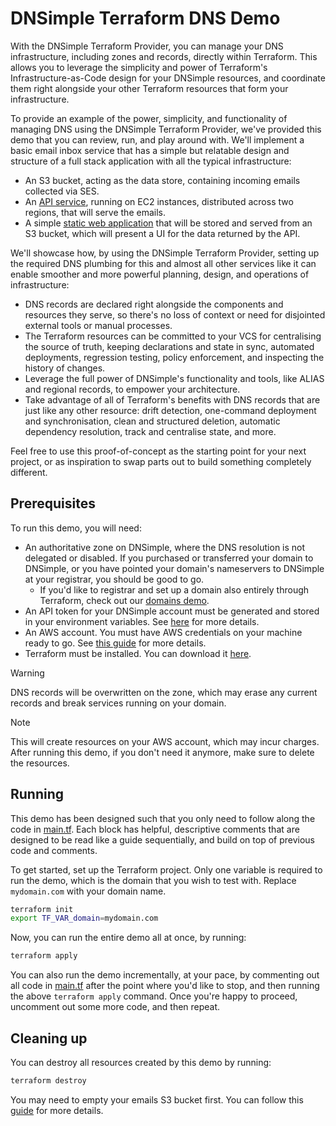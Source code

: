 # DNSimple Terraform DNS Demo

With the DNSimple Terraform Provider, you can manage your DNS infrastructure, including zones and records, directly within Terraform. This allows you to leverage the simplicity and power of Terraform's Infrastructure-as-Code design for your DNSimple resources, and coordinate them right alongside your other Terraform resources that form your infrastructure.

To provide an example of the power, simplicity, and functionality of managing DNS using the DNSimple Terraform Provider, we've provided this demo that you can review, run, and play around with. We'll implement a basic email inbox service that has a simple but relatable design and structure of a full stack application with all the typical infrastructure:

- An S3 bucket, acting as the data store, containing incoming emails collected via SES.
- An [API service](./api.py), running on EC2 instances, distributed across two regions, that will serve the emails.
- A simple [static web application](./app.html) that will be stored and served from an S3 bucket, which will present a UI for the data returned by the API.

We'll showcase how, by using the DNSimple Terraform Provider, setting up the required DNS plumbing for this and almost all other services like it can enable smoother and more powerful planning, design, and operations of infrastructure:

- DNS records are declared right alongside the components and resources they serve, so there's no loss of context or need for disjointed external tools or manual processes.
- The Terraform resources can be committed to your VCS for centralising the source of truth, keeping declarations and state in sync, automated deployments, regression testing, policy enforcement, and inspecting the history of changes.
- Leverage the full power of DNSimple's functionality and tools, like ALIAS and regional records, to empower your architecture.
- Take advantage of all of Terraform's benefits with DNS records that are just like any other resource: drift detection, one-command deployment and synchronisation, clean and structured deletion, automatic dependency resolution, track and centralise state, and more.

Feel free to use this proof-of-concept as the starting point for your next project, or as inspiration to swap parts out to build something completely different.

## Prerequisites

To run this demo, you will need:

- An authoritative zone on DNSimple, where the DNS resolution is not delegated or disabled. If you purchased or transferred your domain to DNSimple, or you have pointed your domain's nameservers to DNSimple at your registrar, you should be good to go.
  - If you'd like to registrar and set up a domain also entirely through Terraform, check out our [domains demo](../domains).
- An API token for your DNSimple account must be generated and stored in your environment variables. See [here](https://support.dnsimple.com/articles/api-access-token/) for more details.
- An AWS account. You must have AWS credentials on your machine ready to go. See [this guide](https://registry.terraform.io/providers/hashicorp/aws/latest/docs#authentication-and-configuration) for more details.
- Terraform must be installed. You can download it [here](https://developer.hashicorp.com/terraform/downloads).

> [!WARNING]
> DNS records will be overwritten on the zone, which may erase any current records and break services running on your domain.

> [!NOTE]
> This will create resources on your AWS account, which may incur charges. After running this demo, if you don't need it anymore, make sure to delete the resources.

## Running

This demo has been designed such that you only need to follow along the code in [main.tf](./main.tf). Each block has helpful, descriptive comments that are designed to be read like a guide sequentially, and build on top of previous code and comments.

To get started, set up the Terraform project. Only one variable is required to run the demo, which is the domain that you wish to test with. Replace `mydomain.com` with your domain name.

```bash
terraform init
export TF_VAR_domain=mydomain.com
```

Now, you can run the entire demo all at once, by running:

```bash
terraform apply
```

You can also run the demo incrementally, at your pace, by commenting out all code in [main.tf](./main.tf) after the point where you'd like to stop, and then running the above `terraform apply` command. Once you're happy to proceed, uncomment out some more code, and then repeat.

## Cleaning up

You can destroy all resources created by this demo by running:

```bash
terraform destroy
```

You may need to empty your emails S3 bucket first. You can follow this [guide](https://docs.aws.amazon.com/AmazonS3/latest/userguide/empty-bucket.html) for more details.
